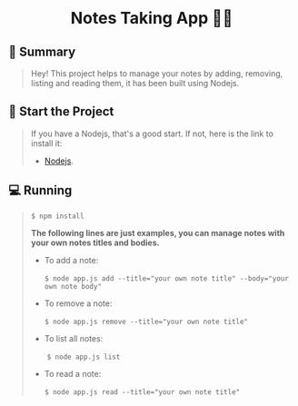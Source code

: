 <div align="center">
  <br>
  <h1>Notes Taking App 👨‍💻</h1>
</div>



## 📙 Summary

> Hey! This project helps to manage your notes by adding, removing, listing and reading them, it has been built using Nodejs.

## 🏁 Start the Project

>  If you have a Nodejs, that's a good start. If not, here is the link to install it:
>
> - [Nodejs](https://nodejs.org/en/download/). 

## 💻 Running

> `$ npm install`
>
> **The following lines are just examples, you can manage notes with your own notes titles and bodies.**
>
> - To add a note:
>
>   ​	`$ node app.js add --title="your own note title" --body="your own note body"`
>
> - To remove a note:
>
>   ​	`$ node app.js remove --title="your own note title"`
>
> - To list all notes:
>
>   ​	`$ node app.js list`
>
> - To read a note:
>
>   ​	`$ node app.js read --title="your own note title"`
